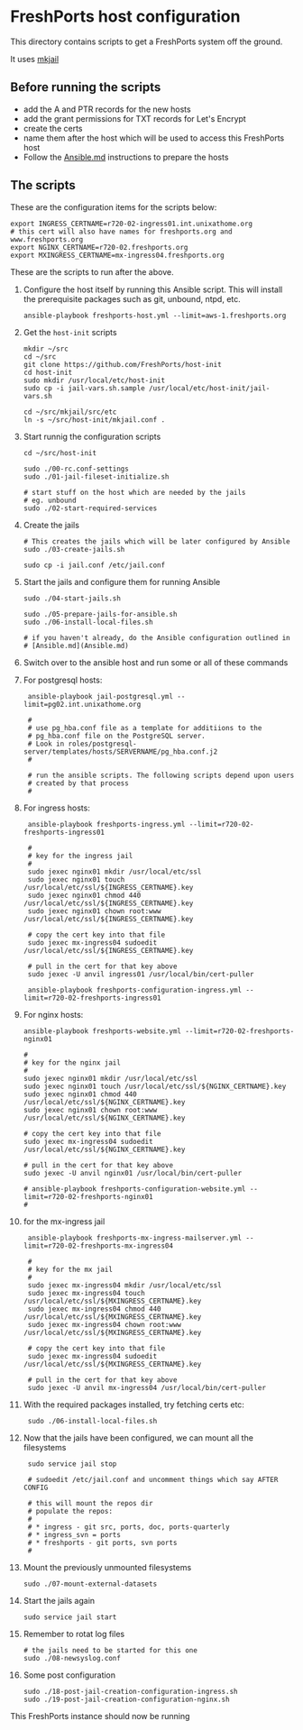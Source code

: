 # FreshPorts host configuration

This directory contains scripts to get a FreshPorts system off the ground.

It uses [mkjail](https://github.com/mkjail/mkjail)

## Before running the scripts

* add the A and PTR records for the new hosts
* add the grant permissions for TXT records for Let's Encrypt
* create the certs
* name them after the host which will be used to access this FreshPorts host
* Follow the [Ansible.md](Ansible.md) instructions to prepare the hosts

## The scripts

These are the configuration items for the scripts below:

    export INGRESS_CERTNAME=r720-02-ingress01.int.unixathome.org
    # this cert will also have names for freshports.org and www.freshports.org
    export NGINX_CERTNAME=r720-02.freshports.org
    export MXINGRESS_CERTNAME=mx-ingress04.freshports.org

These are the scripts to run after the above.

1.  Configure the host itself by running this Ansible script. This will
install the prerequisite packages such as git, unbound, ntpd, etc.

        ansible-playbook freshports-host.yml --limit=aws-1.freshports.org

1.  Get the `host-init` scripts
    
        mkdir ~/src
        cd ~/src
        git clone https://github.com/FreshPorts/host-init
        cd host-init
        sudo mkdir /usr/local/etc/host-init
        sudo cp -i jail-vars.sh.sample /usr/local/etc/host-init/jail-vars.sh

        cd ~/src/mkjail/src/etc
        ln -s ~/src/host-init/mkjail.conf .

1.  Start runnig the configuration scripts

        cd ~/src/host-init

        sudo ./00-rc.conf-settings
        sudo ./01-jail-fileset-initialize.sh

        # start stuff on the host which are needed by the jails
        # eg. unbound
        sudo ./02-start-required-services

1.  Create the jails

        # This creates the jails which will be later configured by Ansible
        sudo ./03-create-jails.sh

        sudo cp -i jail.conf /etc/jail.conf

1.  Start the jails and configure them for running Ansible

        sudo ./04-start-jails.sh

        sudo ./05-prepare-jails-for-ansible.sh
        sudo ./06-install-local-files.sh

        # if you haven't already, do the Ansible configuration outlined in
        # [Ansible.md](Ansible.md)

1.  Switch over to the ansible host and run some or all of these commands


1. For postgresql hosts:

        ansible-playbook jail-postgresql.yml --limit=pg02.int.unixathome.org

        #
        # use pg_hba.conf file as a template for additiions to the
        # pg_hba.conf file on the PostgreSQL server.
        # Look in roles/postgresql-server/templates/hosts/SERVERNAME/pg_hba.conf.j2
        #

        # run the ansible scripts. The following scripts depend upon users
        # created by that process
        #

1. For ingress hosts:

        ansible-playbook freshports-ingress.yml --limit=r720-02-freshports-ingress01

        #
        # key for the ingress jail
        #
        sudo jexec nginx01 mkdir /usr/local/etc/ssl
        sudo jexec nginx01 touch /usr/local/etc/ssl/${INGRESS_CERTNAME}.key
        sudo jexec nginx01 chmod 440 /usr/local/etc/ssl/${INGRESS_CERTNAME}.key
        sudo jexec nginx01 chown root:www /usr/local/etc/ssl/${INGRESS_CERTNAME}.key

        # copy the cert key into that file
        sudo jexec mx-ingress04 sudoedit /usr/local/etc/ssl/${INGRESS_CERTNAME}.key

        # pull in the cert for that key above
        sudo jexec -U anvil ingress01 /usr/local/bin/cert-puller

        ansible-playbook freshports-configuration-ingress.yml --limit=r720-02-freshports-ingress01


1.  For nginx hosts:

        ansible-playbook freshports-website.yml --limit=r720-02-freshports-nginx01

        #
        # key for the nginx jail
        #
        sudo jexec nginx01 mkdir /usr/local/etc/ssl
        sudo jexec nginx01 touch /usr/local/etc/ssl/${NGINX_CERTNAME}.key
        sudo jexec nginx01 chmod 440 /usr/local/etc/ssl/${NGINX_CERTNAME}.key
        sudo jexec nginx01 chown root:www /usr/local/etc/ssl/${NGINX_CERTNAME}.key

        # copy the cert key into that file
        sudo jexec mx-ingress04 sudoedit /usr/local/etc/ssl/${NGINX_CERTNAME}.key

        # pull in the cert for that key above
        sudo jexec -U anvil nginx01 /usr/local/bin/cert-puller

        # ansible-playbook freshports-configuration-website.yml --limit=r720-02-freshports-nginx01
        #

1. for the mx-ingress jail

        ansible-playbook freshports-mx-ingress-mailserver.yml --limit=r720-02-freshports-mx-ingress04

        #
        # key for the mx jail
        #
        sudo jexec mx-ingress04 mkdir /usr/local/etc/ssl
        sudo jexec mx-ingress04 touch /usr/local/etc/ssl/${MXINGRESS_CERTNAME}.key
        sudo jexec mx-ingress04 chmod 440 /usr/local/etc/ssl/${MXINGRESS_CERTNAME}.key
        sudo jexec mx-ingress04 chown root:www /usr/local/etc/ssl/${MXINGRESS_CERTNAME}.key

        # copy the cert key into that file
        sudo jexec mx-ingress04 sudoedit /usr/local/etc/ssl/${MXINGRESS_CERTNAME}.key

        # pull in the cert for that key above
        sudo jexec -U anvil mx-ingress04 /usr/local/bin/cert-puller

1. With the required packages installed, try fetching certs etc:

        sudo ./06-install-local-files.sh

1. Now that the jails have been configured, we can mount all the filesystems

        sudo service jail stop

        # sudoedit /etc/jail.conf and uncomment things which say AFTER CONFIG

        # this will mount the repos dir
        # populate the repos:
        #
        # * ingress - git src, ports, doc, ports-quarterly
        # * ingress_svn = ports
        # * freshports - git ports, svn ports
        #
1.  Mount the previously unmounted filesystems

        sudo ./07-mount-external-datasets

1.  Start the jails again

        sudo service jail start



1.  Remember to rotat log files

        # the jails need to be started for this one
        sudo ./08-newsyslog.conf

1.  Some post configuration

        sudo ./18-post-jail-creation-configuration-ingress.sh
        sudo ./19-post-jail-creation-configuration-nginx.sh

This FreshPorts instance should now be running
